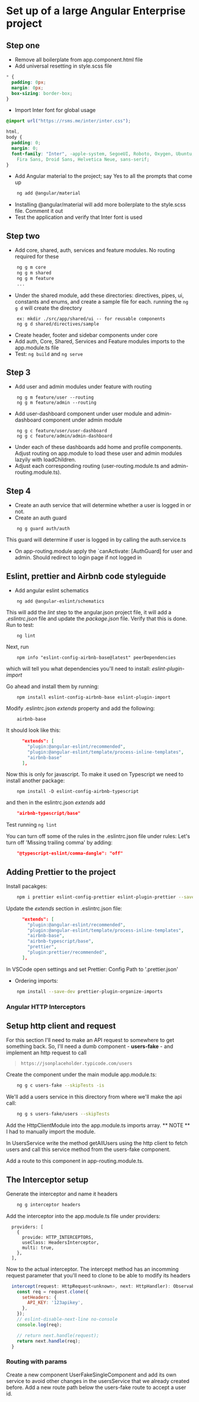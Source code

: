 # Set up of a large Angular Enterprise project

## Step one

- Remove all boilerplate from app.component.html file
- Add universal resetting in style.scss file

```css
* {
  padding: 0px;
  margin: 0px;
  box-sizing: border-box;
}
```

- Import Inter font for global usage

```css
@import url("https://rsms.me/inter/inter.css");

html,
body {
  padding: 0;
  margin: 0;
  font-family: "Inter", -apple-system, SegoeUI, Roboto, Oxygen, Ubuntu, Cantarell,
    Fira Sans, Droid Sans, Helvetica Neue, sans-serif;
}
```

- Add Angular material to the project; say Yes to all the prompts that come up

```bash
	ng add @angular/material
```

- Installing @angular/material will add more boilerplate to the style.scss file. Comment it out
- Test the application and verify that Inter font is used

## Step two

- Add core, shared, auth, services and feature modules. No routing required for these

```bash
	ng g m core
	ng g m shared
	ng g m feature
	...
```

- Under the shared module, add these directories: directives, pipes, ui, constants and enums, and create a sample file for each. running the `ng g d` will create the directory

```
	ex: mkdir ./src/app/shared/ui -- for reusable components
	ng g d shared/directives/sample
```

- Create header, footer and sidebar components under core
- Add auth, Core, Shared, Services and Feature modules imports to the app.module.ts file
- Test: `ng build` and `ng serve`

## Step 3

- Add user and admin modules under feature with routing

```
	ng g m feature/user --routing
	ng g m feature/admin --routing
```

- Add user-dashboard component under user module and admin-dashboard component under admin module

```
	ng g c feature/user/user-dashboard
	ng g c feature/admin/admin-dashboard
```

- Under each of these dashboards add home and profile components. Adjust routing on app.module to load these user and admin modules lazyily with loadChildren.
- Adjust each corresponding routing (user-routing.module.ts and admin-routing.module.ts).

## Step 4

- Create an auth service that will determine whether a user is logged in or not.
- Create an auth guard

```
	ng g guard auth/auth
```

This guard will determine if user is logged in by calling the auth.service.ts

- On app-routing.module apply the `canActivate: [AuthGuard] for user and admin. Should redirect to login page if not logged in

## Eslint, prettier and Airbnb code styleguide
- Add angular eslint schematics
```
	ng add @angular-eslint/schematics
```
This will add the *lint* step to the angular.json project file, it will add a *.eslintrc.json* file and update the *package.json* file. Verify that this is done.
Run to test:
```
	ng lint
```

Next, run
```
	npm info "eslint-config-airbnb-base@latest" peerDependencies
```
which will tell you what dependencies you'll need to install: *eslint-plugin-import*

Go ahead and install them by running:
```
	npm install eslint-config-airbnb-base eslint-plugin-import
```
Modify .eslintrc.json *extends* property and add the following:
```
	airbnb-base
```
It should look like this:
```json
      "extends": [
        "plugin:@angular-eslint/recommended",
        "plugin:@angular-eslint/template/process-inline-templates",
        "airbnb-base"
      ],
```
Now this is only for javascript. To make it used on Typescript we need to install another package:
```
	npm install -D eslint-config-airbnb-typescript
```
and then in the eslintrc.json *extends* add
```json
	"airbnb-typescript/base"
```

Test running ```ng lint```

You can turn off some of the rules in the .eslintrc.json file under rules:
Let's turn off 'Missing trailing comma' by adding:
```json
	"@typescript-eslint/comma-dangle": "off"
```

## Adding Prettier to the project
Install pacakges:
```bash
	npm i prettier eslint-config-prettier eslint-plugin-prettier --save-dev
```
Update the *extends* section in .eslintrc.json file:
```json
      "extends": [
        "plugin:@angular-eslint/recommended",
        "plugin:@angular-eslint/template/process-inline-templates",
        "airbnb-base",
        "airbnb-typescript/base",
        "prettier",
        "plugin:prettier/recommended",
      ],
```
In VSCode open settings and set Prettier: Config Path to '.prettier.json'

- Ordering imports:
```bash
	npm install --save-dev prettier-plugin-organize-imports
```

### Angular HTTP Interceptors
## Setup http client and request
For this section I'll need to make an API request to somewhere to get something back. So, I'll need a dumb component - **users-fake** - and implement an http request to call 

> `https://jsonplaceholder.typicode.com/users`

Create the component under the main module app.module.ts:
```bash
	ng g c users-fake --skipTests -is
```

We'll add a users service in this directory from where we'll make the api call:
```bash
	ng g s users-fake/users --skipTests
```

Add the HttpClientModule into the app.module.ts imports array.  ** NOTE ** I had to manually import the module.

In UsersService write the method getAllUsers using the http client to fetch users and call this service method from the users-fake component.

Add a route to this component in app-routing.module.ts.

## The Interceptor setup
Generate the interceptor and name it headers
```bash
	ng g interceptor headers
```

Add the interceptor into the app.module.ts file under providers:
```
  providers: [
    {
      provide: HTTP_INTERCEPTORS,
      useClass: HeadersInterceptor,
      multi: true,
    },
  ],
```
Now to the actual interceptor. The intercept method has an incomming request parameter that you'll need to clone to be able to modify its headers
```javascript
  intercept(request: HttpRequest<unknown>, next: HttpHandler): Observable<HttpEvent<unknown>> {
    const req = request.clone({
      setHeaders: {
        API_KEY: '123apikey',
      },
    });
    // eslint-disable-next-line no-console
    console.log(req);

    // return next.handle(request);
    return next.handle(req);
  }
```

### Routing with params
Create a new component UserFakeSingleComponent and add its own service to avoid other changes in the usersService that we already created before.
Add a new route path below the users-fake route to accept a user id.